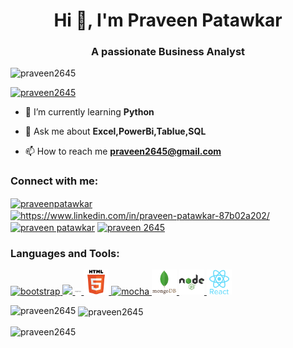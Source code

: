 <h1 align="center">Hi 👋, I'm Praveen Patawkar</h1>
<h3 align="center">A passionate Business Analyst</h3>

<p align="left"> <img src="https://komarev.com/ghpvc/?username=praveen2645&label=Profile%20views&color=0e75b6&style=flat" alt="praveen2645" /> </p>

<p align="left"> <a href="https://github.com/ryo-ma/github-profile-trophy"><img src="https://github-profile-trophy.vercel.app/?username=praveen2645" alt="praveen2645" /></a> </p>


- 🌱 I’m currently learning **Python**

- 💬 Ask me about **Excel,PowerBi,Tablue,SQL**

- 📫 How to reach me **praveen2645@gmail.com**

<h3 align="left">Connect with me:</h3>
<p align="left">
<a href="https://twitter.com/praveenpatawkar" target="blank"><img align="center" src="https://raw.githubusercontent.com/rahuldkjain/github-profile-readme-generator/master/src/images/icons/Social/twitter.svg" alt="praveenpatawkar" height="30" width="40" /></a>
<a href="https://linkedin.com/in/https://www.linkedin.com/in/praveen-patawkar-87b02a202/" target="blank"><img align="center" src="https://raw.githubusercontent.com/rahuldkjain/github-profile-readme-generator/master/src/images/icons/Social/linked-in-alt.svg" alt="https://www.linkedin.com/in/praveen-patawkar-87b02a202/" height="30" width="40" /></a>
<a href="https://fb.com/praveen patawkar" target="blank"><img align="center" src="https://raw.githubusercontent.com/rahuldkjain/github-profile-readme-generator/master/src/images/icons/Social/facebook.svg" alt="praveen patawkar" height="30" width="40" /></a>
<a href="https://instagram.com/praveen 2645" target="blank"><img align="center" src="https://raw.githubusercontent.com/rahuldkjain/github-profile-readme-generator/master/src/images/icons/Social/instagram.svg" alt="praveen 2645" height="30" width="40" /></a>
</p>

<h3 align="left">Languages and Tools:</h3>
<p align="left"> <a href="https://getbootstrap.com" target="_blank" rel="noreferrer"> <img src="https://upload.wikimedia.org/wikipedia/commons/3/34/Microsoft_Office_Excel_%282019%E2%80%93present%29.svg" alt="bootstrap" width="40" height="40"/> </a> <a href="https://www.w3schools.com/css/" target="_blank" rel="noreferrer"> <img src="https://www.logo.wine/a/logo/Power_BI/Power_BI-Logo.wine.svg"/> </a> <a href="https://expressjs.com" target="_blank" rel="noreferrer"> <img src="https://raw.githubusercontent.com/devicons/devicon/master/icons/express/express-original-wordmark.svg" alt="express" width="10" height="10"/> </a> <a href="https://www.w3.org/html/" target="_blank" rel="noreferrer"> <img src="https://raw.githubusercontent.com/devicons/devicon/master/icons/html5/html5-original-wordmark.svg" alt="html5" width="40" height="40"/> </a> <a href="https://mochajs.org" target="_blank" rel="noreferrer"> <img src="https://www.vectorlogo.zone/logos/mochajs/mochajs-icon.svg" alt="mocha" width="40" height="40"/> </a> <a href="https://www.mongodb.com/" target="_blank" rel="noreferrer"> <img src="https://raw.githubusercontent.com/devicons/devicon/master/icons/mongodb/mongodb-original-wordmark.svg" alt="mongodb" width="40" height="40"/> </a> <a href="https://nodejs.org" target="_blank" rel="noreferrer"> <img src="https://raw.githubusercontent.com/devicons/devicon/master/icons/nodejs/nodejs-original-wordmark.svg" alt="nodejs" width="40" height="40"/> </a> <a href="https://reactjs.org/" target="_blank" rel="noreferrer"> <img src="https://raw.githubusercontent.com/devicons/devicon/master/icons/react/react-original-wordmark.svg" alt="react" width="40" height="40"/> </a> </p>

<p><img align="left" src="https://github-readme-stats.vercel.app/api/top-langs?username=praveen2645&show_icons=true&locale=en&layout=compact" alt="praveen2645" /></p>

<p>&nbsp;<img align="center" src="https://github-readme-stats.vercel.app/api?username=praveen2645&show_icons=true&locale=en" alt="praveen2645" /></p>

<p><img align="center" src="https://github-readme-streak-stats.herokuapp.com/?user=praveen2645&" alt="praveen2645" /></p>
